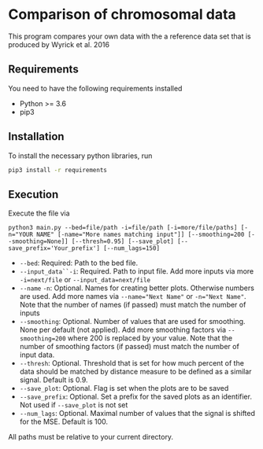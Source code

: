 # Comparison of chromosomal data

This program compares your own data with the
a reference data set that is produced by
Wyrick et al. 2016

## Requirements 
You need to have the following requirements installed
- Python >= 3.6
- pip3

## Installation
To install the necessary python libraries, run
```bash
pip3 install -r requirements
```

## Execution
Execute the file via
                                                        
```
python3 main.py --bed=file/path -i=file/path [-i=more/file/paths] [-n="YOUR NAME" [-name="More names matching input"]] [--smoothing=200 [--smoothing=None]] [--thresh=0.95] [--save_plot] [--save_prefix='Your_prefix'] [--num_lags=150]
```
- `--bed`: Required: Path to the bed file.
- `--input_data``-i`: Required. Path to input file. Add more inputs via more `-i=next/file` or `--input_data=next/file`
- `--name` `-n`: Optional. Names for creating better plots. Otherwise numbers are used. Add more names via `--name="Next Name"` or `-n="Next Name"`. Note that the number of names (if passed) must match the number of inputs
- `--smoothing`: Optional. Number of values that are used for smoothing. None per default (not applied). Add more smoothing factors via `--smoothing=200` where 200 is replaced by your value. Note that the number of smoothing factors (if passed) must match the number of input data.
- `--thresh`: Optional. Threshold that is set for how much percent of the data should be matched by distance measure to be defined as a similar signal. Default is 0.9.
- `--save_plot`: Optional. Flag is set when the plots are to be saved
- `--save_prefix`: Optional. Set a prefix for the saved plots as an identifier. Not used if `--save_plot` is not set
- `--num_lags`: Optional. Maximal number of values that the signal is shifted for the MSE. Default is 100.

All paths must be relative to your current directory.